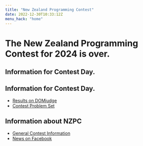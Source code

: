 ```yaml
---
title: "New Zealand Programming Contest"
date: 2022-12-30T10:33:12Z
menu_hack: "home"
---
```

# The New Zealand Programming Contest for 2024 is over.

## Information for Contest Day. 

## Information for Contest Day. 
* [Results on DOMjudge](https://domserver.csse.canterbury.ac.nz/public)
* [Contest Problem Set](/ProblemSets/NZPC_2024_Contest.pdf)

## Information about NZPC

* [General Contest Information](/about/)
* [News on Facebook](https://www.facebook.com/groups/625379865871965)